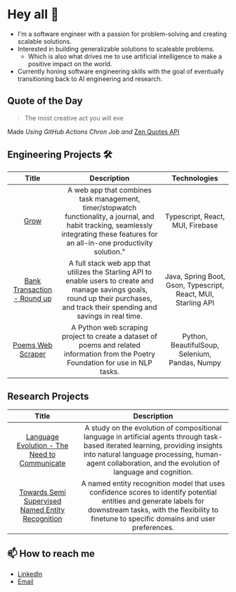 <!-- Use emoji -->
# Hey all 👋

- I'm a software engineer with a passion for problem-solving and creating scalable solutions.
- Interested in building generalizable solutions to scaleable problems.
  - Which is also what drives me to use artificial intelligence to make a positive impact on the world.
- Currently honing software engineering skills with the goal of eventually transitioning back to AI engineering and research.

## Quote of the Day

> The most creative act you will eve

Made *Using GitHub Actions Chron Job and* [Zen Quotes API]( https://zenquotes.io/ )

## Engineering Projects 🛠️

Title     | Description | Technologies
:-----------------------------:|:-----------------------------:|:-----------------------------:|
[Grow]([Demo/Environment.drawio.png](https://github.com/TGDivy/Grow#readme)) | A web app that combines task management, timer/stopwatch functionality, a journal, and habit tracking, seamlessly integrating these features for an all-in-one productivity solution."| Typescript, React, MUI, Firebase
[Bank Transaction - Round up](https://github.com/TGDivy/Banking#readme)|A full stack web app that utilizes the Starling API to enable users to create and manage savings goals, round up their purchases, and track their spending and savings in real time.| Java, Spring Boot, Gson, Typescript, React, MUI, Starling API
[Poems Web Scraper](https://github.com/TGDivy/WebScrapping-PoetryFoundation#readme) | A Python web scraping project to create a dataset of poems and related information from the Poetry Foundation for use in NLP tasks. | Python, BeautifulSoup, Selenium, Pandas, Numpy

## Research Projects

Title     | Description
:-----------------------------:|:-----------------------------:|
[Language Evolution - The Need to Communicate](https://github.com/TGDivy/Language-Evolution#readme) | A study on the evolution of compositional language in artificial agents through task-based iterated learning, providing insights into natural language processing, human-agent collaboration, and the evolution of language and cognition.
[Towards Semi Supervised Named Entity Recognition](https://github.com/TGDivy/Towards-unlabelled-Entity-Detection#readme) | A named entity recognition model that uses confidence scores to identify potential entities and generate labels for downstream tasks, with the flexibility to finetune to specific domains and user preferences.

## 📫 How to reach me

- [LinkedIn](https://www.linkedin.com/in/divy-bramhehca/)
- [Email](mailto:me@divyb.xyz)
